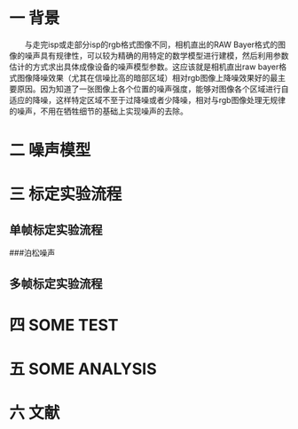 一 **背景**  
========  
&ensp;&ensp;&ensp;&ensp;与走完isp或走部分isp的rgb格式图像不同，相机直出的RAW Bayer格式的图像的噪声具有规律性，可以较为精确的用特定的数学模型进行建模，然后利用参数估计的方式求出具体成像设备的噪声模型参数。这应该就是相机直出raw bayer格式图像降噪效果（尤其在信噪比高的暗部区域）相对rgb图像上降噪效果好的最主要原因。因为知道了一张图像上各个位置的噪声强度，能够对图像各个区域进行自适应的降噪，这样特定区域不至于过降噪或者少降噪，相对与rgb图像处理无规律的噪声，不用在牺牲细节的基础上实现噪声的去除。

二 **噪声模型**
========


三 **标定实验流程**    
========

单帧标定实验流程
------------
###泊松噪声


多帧标定实验流程
------------
四 **SOME TEST**
======

# **五 SOME ANALYSIS**



六 **文献**
======
<!--stackedit_data:
eyJoaXN0b3J5IjpbLTExODcyNjU1MDAsLTc5NDU5NDg1Nl19
-->